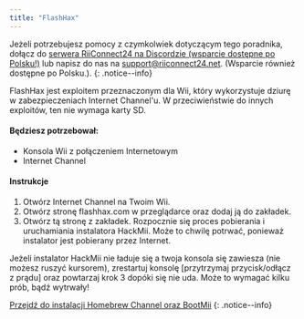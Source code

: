 ```yaml
---
title: "FlashHax"
---
```


Jeżeli potrzebujesz pomocy z czymkolwiek dotyczącym tego poradnika, dołącz do [serwera RiiConnect24 na Discordzie (wsparcie dostępne po Polsku!)](https://discord.gg/rc24) lub napisz do nas na [support@riiconnect24.net](mailto:support@riiconnect24.net). (Wsparcie również dostępne po Polsku.).
{: .notice--info}

FlashHax jest exploitem przeznaczonym dla Wii, który wykorzystuje dziurę w zabezpieczeniach Internet Channel'u. W przeciwieństwie do innych exploitów, ten nie wymaga karty SD.

#### Będziesz potrzebował:

- Konsola Wii z połączeniem Internetowym
- Internet Channel

#### Instrukcje

1. Otwórz Internet Channel na Twoim Wii.
2. Otwórz stronę flashhax.com w przeglądarce oraz dodaj ją do zakładek.
3. Otwórz tą stronę z zakładek. Rozpocznie się proces pobierania i uruchamiania instalatora HackMii. Może to chwilę potrwać, ponieważ instalator jest pobierany przez Internet.

Jeżeli instalator HackMii nie ładuje się a twoja konsola się zawiesza (nie możesz ruszyć kursorem), zrestartuj konsolę [przytrzymaj przycisk/odłącz z prądu] oraz powtarzaj krok 3 dopóki się nie uda. Może to wymagać kilku prób, bądź wytrwały!

[Przejdź do instalacji Homebrew Channel oraz BootMii](hbc)
{: .notice--info}
